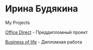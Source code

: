 # Ирина Будякина
My Projects

[Office Direct](https://i-bdkn.ru/OfficeDirect/) - Преддипломный проект

[Business of life](i-bdkn.ru/business-of-life/) - Дипломная работа
